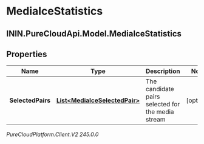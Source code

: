 # MediaIceStatistics

## ININ.PureCloudApi.Model.MediaIceStatistics

## Properties

|Name | Type | Description | Notes|
|------------ | ------------- | ------------- | -------------|
| **SelectedPairs** | [**List&lt;MediaIceSelectedPair&gt;**](MediaIceSelectedPair) | The candidate pairs selected for the media stream | [optional] |



_PureCloudPlatform.Client.V2 245.0.0_
